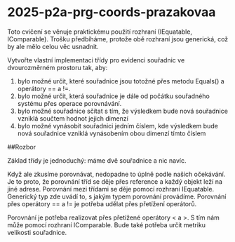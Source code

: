 # 2025-p2a-prg-coords-prazakovaa

Toto cvičení se věnuje praktickému použití rozhraní (IEquatable<Coord>, IComparable<Coord>). Trošku předbíháme, protože obě rozhraní jsou generická, což by ale mělo celou věc usnadnit.

Vytvořte vlastní implementaci třídy pro evidenci souřadnic ve dvourozměrném prostoru tak, aby:

1. bylo možné určit, které souřadnice jsou totožné přes metodu Equals() a operátory == a !=.
2. bylo možné určit, která souřadnice je dále od počátku souřadného systému přes operace porovnávání.
3. bylo možné souřadnice sčítat s tím, že výsledkem bude nová souřadnice vzniklá součtem hodnot jejich dimenzí
4. bylo možné vynásobit souřadnici jedním číslem, kde výsledkem bude nová souřadnice vzniklá vynásobením obou dimenzí tímto číslem


##Rozbor

Základ třídy je jednoduchý: máme dvě souřadnice a nic navíc.

Když ale zkusíme porovnávat, nedopadne to úplně podle našich očekávání.
Je to proto, že porovnání tříd se děje přes reference a každý objekt leží na jiné adrese.
Porovnání mezi třídami se děje pomocí rozhraní IEquatable<T>. Generický typ zde uvádí to, s jakým typem porovnání provádíme.
Porovnání přes operátory == a != je potřeba udělat přes přetížení operátorů.

Porovnání je potřeba realizovat přes přetížené operátory < a >.
S tím nám může pomocí rozhraní IComparable<T>.
Bude také potřeba určit metriku velikosti souřadnice.
